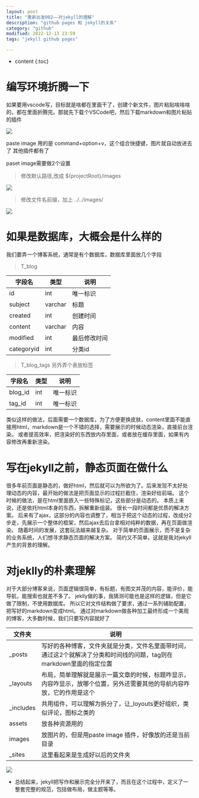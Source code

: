 ```yaml
---
layout: post
title: "重新出发002——对jekyll的理解"
description: "github pages 和 jekyll的关系"
category: "github"
modified: 2022-12-13 23:59
tags: "jekyll github pages"

---
```

* content
{:toc}

# 编写环境折腾一下
如果要用vscode写，目标就是啥都在里面干了，创建个新文件，图片粘贴啥啥啥的，都在里面折腾完。那就先下载个VSCode吧，然后下载markdown和图片粘贴的插件

![](../../images/2022-12-14-08-04-41.png)

paste image 用的是 command+option+v，这个组合快捷键，图片就自动放进去了
其他插件都有了

paset image需要做2个设置

> 修改默认路径,改成 ${projectRoot}/images

![](../../images/2022-12-14-09-25-33.png)

> 修改文件名前缀，加上 ../../images/

![](../../images/2022-12-14-09-29-51.png)

<!-- more -->

# 如果是数据库，大概会是什么样的
我们要弄一个博客系统，通常是有个数据库，数据库里面放几个字段

>T_blog

|字段名|类型|说明|
|----|----|-----|
|id|int|唯一标识|
|subject|varchar|标题|
|created|int|创建时间|
|content|varchar|内容|
|modified|int|最后修改时间|
|categoryid|int|分类id|

>T_blog_tags
另外弄个表放标签

|字段名|类型|说明|
|----|----|-----|
|blog_id|int|唯一标识|
|tag_id|int|唯一标识|

类似这样的做法，后面需要一个数据库，为了方便更换皮肤，content里面不能直接用html，markdown是一个不错的选择，需要展示的时候动态渲染，直接前台渲染。
或者提高效率，把渲染好的东西放内存里面，或者放在缓存里面，如果有内容修改再重新渲染。



# 写在jekyll之前，静态页面在做什么
很多年前页面是静态的，做好html，然后就可以为所欲为了。后来发现不太好处理动态的内容，最开始的做法是把页面显示的过程拦截住，渲染好给前端。
这个时候的做法，是在html里面嵌入一些特殊标记，这些部分是动态的。
本质上来说，还是依托html本身的东西，拆解重新组装。
很长一段时间都是优质的解决方案。
后来有了ajax，这部分的内容也调整了，相当于把这个动态的过程，改成分2步走，先展示一个整体的框架，然后ajax去后台拿相对纯粹的数据，再在页面做渲染。
随着时间的发展，这套玩法越来越复杂。
对于简单的页面展示，而不是复杂的业务系统，人们想寻求静态页面的解决方案。
简约又不简单。这就是我对jekyll产生的背景的理解。

# 对jeklly的朴素理解
对于大部分博客来说，页面逻辑很简单，有标题，有图文并茂的内容，能评价，能导航，能搜索也就差不多了。
jeklly做的事，我猜测可能也是这样的逻辑，但是它做了限制，不使用数据库。
所以它对文件结构做了要求，通过一系列辅助配置，把写好的markdown变成html。
通过对markdown做各种加工最终形成一个美观的博客，大多数时候，我们只要写内容就好了

|文件夹|说明|
|----|-----|
|_posts|写好的各种博客，文件夹就是分类，文件名里面带时间，通过这2个就解决了分类和时间线的问题，tag则在markdown里面的指定位置|
|_layouts|布局，简单理解就是展示一篇文章的时候，标题咋显示，内容咋显示，放哪个位置，另外还需要其他的导航内容咋放，它的作用是这个|
|_includes|共用组件，可以理解为拆分了，让_loyouts更好组织，类似评论，图标之类的|
|assets|放各种资源用的|
|images|放图片的，但是用paste image 插件，好像放的还是当前目录|
|_sites| 这里看起来是生成好以后的文件夹|

![](../../images/2022-12-14-08-40-04.png)

* 总结起来，jekyll把写作和展示完全分开来了，而且在这个过程中，定义了一整套完整的规范，包括做布局，做主题等等。